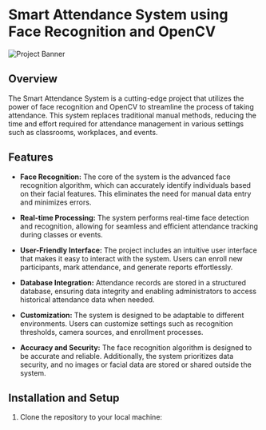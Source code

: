 # Smart Attendance System using Face Recognition and OpenCV

![Project Banner](link_to_your_banner_image)

## Overview

The Smart Attendance System is a cutting-edge project that utilizes the power of face recognition and OpenCV to streamline the process of taking attendance. This system replaces traditional manual methods, reducing the time and effort required for attendance management in various settings such as classrooms, workplaces, and events.

## Features

- **Face Recognition:** The core of the system is the advanced face recognition algorithm, which can accurately identify individuals based on their facial features. This eliminates the need for manual data entry and minimizes errors.

- **Real-time Processing:** The system performs real-time face detection and recognition, allowing for seamless and efficient attendance tracking during classes or events.

- **User-Friendly Interface:** The project includes an intuitive user interface that makes it easy to interact with the system. Users can enroll new participants, mark attendance, and generate reports effortlessly.

- **Database Integration:** Attendance records are stored in a structured database, ensuring data integrity and enabling administrators to access historical attendance data when needed.

- **Customization:** The system is designed to be adaptable to different environments. Users can customize settings such as recognition thresholds, camera sources, and enrollment processes.

- **Accuracy and Security:** The face recognition algorithm is designed to be accurate and reliable. Additionally, the system prioritizes data security, and no images or facial data are stored or shared outside the system.

## Installation and Setup

1. Clone the repository to your local machine:
